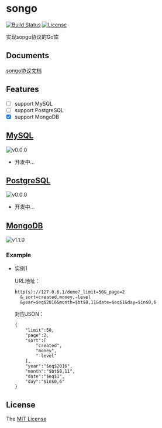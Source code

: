 # songo
[![Build Status](https://travis-ci.org/WindomZ/songo.svg?branch=master)](https://travis-ci.org/WindomZ/songo)
[![License](https://img.shields.io/badge/license-MIT-green.svg)](https://opensource.org/licenses/MIT)

实现songo协议的Go库

## Documents

[songo协议文档](https://github.com/suboat/songo/blob/master/desc.md)

## Features

- [ ] support MySQL
- [ ] support PostgreSQL
- [x] support MongoDB

## [MySQL](https://github.com/WindomZ/songo/tree/master/mysql)

![v0.0.0](https://img.shields.io/badge/version-v0.0.0-orange.svg)

* 开发中...

## [PostgreSQL](https://github.com/WindomZ/songo/tree/master/postgre)

![v0.0.0](https://img.shields.io/badge/version-v0.0.0-orange.svg)

* 开发中...

## [MongoDB](https://github.com/WindomZ/songo/tree/master/mongo)

![v1.1.0](https://img.shields.io/badge/version-v1.1.0-blue.svg)

### Example
* 实例1

  URL地址：
  ```
  http(s)://127.0.0.1/demo?_limit=50&_page=2
    &_sort=created,money,-level
    &year=$eq$2016&month=$bt$8,11&date=$eq$1&day=$in$0,6
  ```
  对应JSON：
  ```
  {
      "limit":50,
      "page":2,
      "sort":[
          "created",
          "money",
          "-level"
      ],
      "year":"$eq$2016",
      "month":"$bt$8,11",
      "date":"$eq$1",
      "day":"$in$0,6"
  }
  ```

## License

The [MIT License](https://github.com/WindomZ/songo/blob/master/LICENSE)
